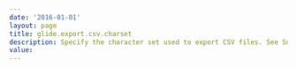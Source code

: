```yaml
---
date: '2016-01-01'
layout: page
title: glide.export.csv.charset
description: Specify the character set used to export CSV files. See Supported Character Encodings for a list of supported character encoding options. 
value:  
---
```

